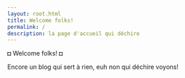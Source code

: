 ```yaml
---
layout: root.html
title: Welcome folks!
permalink: /
description: la page d'accueil qui déchire
---
```


◘ Welcome folks! ◘ 

Encore un blog qui sert à rien, euh non qui déchire voyons!


